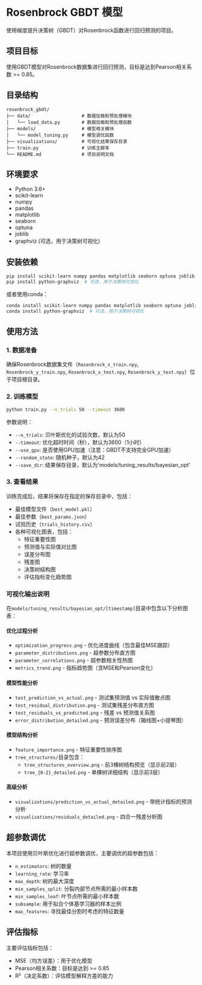 # Rosenbrock GBDT 模型

使用梯度提升决策树（GBDT）对Rosenbrock函数进行回归预测的项目。

## 项目目标

使用GBDT模型对Rosenbrock数据集进行回归预测，目标是达到Pearson相关系数 >= 0.85。

## 目录结构

```
rosenbrock_gbdt/
├── data/                   # 数据加载和预处理模块
│   └── load_data.py        # 数据加载和预处理函数
├── models/                 # 模型相关模块
│   └── model_tuning.py     # 模型调优函数
├── visualizations/         # 可视化结果保存目录
├── train.py                # 训练主脚本
└── README.md               # 项目说明文档
```

## 环境要求

- Python 3.6+
- scikit-learn
- numpy
- pandas
- matplotlib
- seaborn
- optuna
- joblib
- graphviz (可选，用于决策树可视化)

## 安装依赖

```bash
pip install scikit-learn numpy pandas matplotlib seaborn optuna joblib
pip install python-graphviz  # 可选，用于决策树可视化
```

或者使用conda：

```bash
conda install scikit-learn numpy pandas matplotlib seaborn optuna joblib
conda install python-graphviz  # 可选，用于决策树可视化
```

## 使用方法

### 1. 数据准备

确保Rosenbrock数据集文件（`Rosenbrock_x_train.npy`, `Rosenbrock_y_train.npy`, `Rosenbrock_x_test.npy`, `Rosenbrock_y_test.npy`）位于项目根目录。

### 2. 训练模型

```bash
python train.py --n_trials 50 --timeout 3600
```

参数说明：
- `--n_trials`: 贝叶斯优化的试验次数，默认为50
- `--timeout`: 优化超时时间（秒），默认为3600（1小时）
- `--use_gpu`: 是否使用GPU加速（注意：GBDT不支持完全GPU加速）
- `--random_state`: 随机种子，默认为42
- `--save_dir`: 结果保存目录，默认为'models/tuning_results/bayesian_opt'

### 3. 查看结果

训练完成后，结果将保存在指定的保存目录中，包括：
- 最佳模型文件（`best_model.pkl`）
- 最佳参数（`best_params.json`）
- 试验历史（`trials_history.csv`）
- 各种可视化图表，包括：
  - 特征重要性图
  - 预测值与实际值对比图
  - 误差分布图
  - 残差图
  - 决策树结构图
  - 评估指标变化趋势图

### 可视化输出说明
在`models/tuning_results/bayesian_opt/[timestamp]`目录中包含以下分析图表：

#### 优化过程分析
- `optimization_progress.png` - 优化进度曲线（包含最佳MSE跟踪）
- `parameter_distributions.png` - 超参数分布直方图
- `parameter_correlations.png` - 超参数相关性热图
- `metrics_trend.png` - 指标趋势图（含MSE和Pearson变化）

#### 模型性能分析
- `test_prediction_vs_actual.png` - 测试集预测值 vs 实际值散点图
- `test_residual_distribution.png` - 测试集残差分布直方图
- `test_residuals_vs_predicted.png` - 残差 vs 预测值关系图
- `error_distribution_detailed.png` - 预测误差分布（箱线图+小提琴图）

#### 模型结构分析
- `feature_importance.png` - 特征重要性排序图
- `tree_structures/`目录包含：
  - `tree_structures_overview.png` - 前3棵树结构预览（显示前2层）
  - `tree_{0-2}_detailed.png` - 单棵树详细结构（显示前3层）

#### 高级分析
- `visualizations/prediction_vs_actual_detailed.png` - 带统计指标的预测分析
- `visualizations/residuals_detailed.png` - 四合一残差分析图

## 超参数调优

本项目使用贝叶斯优化进行超参数调优，主要调优的超参数包括：
- `n_estimators`: 树的数量
- `learning_rate`: 学习率
- `max_depth`: 树的最大深度
- `min_samples_split`: 分裂内部节点所需的最小样本数
- `min_samples_leaf`: 叶节点所需的最小样本数
- `subsample`: 用于拟合个体基学习器的样本比例
- `max_features`: 寻找最佳分割时考虑的特征数量

## 评估指标

主要评估指标包括：
- MSE（均方误差）：用于优化模型
- Pearson相关系数：目标是达到 >= 0.85
- R²（决定系数）：评估模型解释方差的能力 